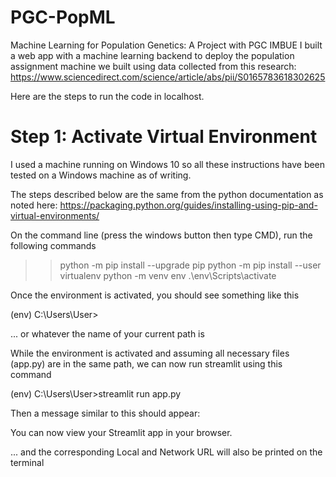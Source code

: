 # PGC-PopML
Machine Learning for Population Genetics: A Project with PGC IMBUE
I built a web app with a machine learning backend to deploy the population assignment machine we built using data collected from this research: https://www.sciencedirect.com/science/article/abs/pii/S0165783618302625


Here are the steps to run the code in localhost.

# Step 1: Activate Virtual Environment
I used a machine running on Windows 10 so all these instructions have been tested on a Windows machine as of writing. 

The steps described below are the same from the python documentation as noted here: https://packaging.python.org/guides/installing-using-pip-and-virtual-environments/

On the command line (press the windows button then type CMD), run the following commands
>> python -m pip install --upgrade pip
>> python -m pip install --user virtualenv
>> python -m venv env
>> .\env\Scripts\activate

Once the environment is activated, you should see something like this

(env) C:\Users\User> 

... or whatever the name of your current path is

While the environment is activated and assuming all necessary files (app.py) are in the same path, we can now run streamlit using this command

(env) C:\Users\User>streamlit run app.py

Then a message similar to this should appear:

You can now view your Streamlit app in your browser.

... and the corresponding Local and Network URL will also be printed on the terminal



